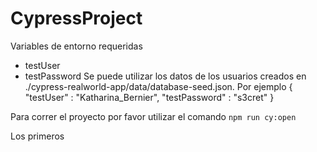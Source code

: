 # CypressProject

Variables de entorno requeridas
- testUser
- testPassword
Se puede utilizar los datos de los usuarios creados en ./cypress-realworld-app/data/database-seed.json. 
Por ejemplo
{
    "testUser" : "Katharina_Bernier",
    "testPassword" : "s3cret"
}

Para correr el proyecto por favor utilizar el comando 
`npm run cy:open`

Los primeros 

